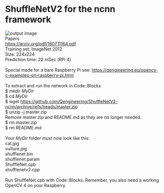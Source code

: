 # ShuffleNetV2 for the ncnn framework
![output image]( https://qengineering.eu/images/ShuffleNet_Tabby.jpg )<br/>
Papers <br/>
https://arxiv.org/pdf/1807.11164.pdf <br/>
Training set: ImageNet 2012 <br/>
Size: 224x224 <br/>
Prediction time: 22 mSec (RPi 4) <br/>
<br/>
Special made for a bare Raspberry Pi see: https://qengineering.eu/opencv-c-examples-on-raspberry-pi.html <br/>
<br/>
To extract and run the network in Code::Blocks <br/>
$ mkdir *MyDir* <br/>
$ cd *MyDir* <br/>
$ wget https://github.com/Qengineering/ShuffleNetV2-ncnn/archive/refs/heads/master.zip <br/>
$ unzip -j master.zip <br/>
Remove master.zip and README.md as they are no longer needed. <br/> 
$ rm master.zip <br/>
$ rm README.md <br/> <br/>
Your *MyDir* folder must now look like this: <br/> 
cat.jpg <br/>
vulture.jpg <br/>
shufflenet.bin <br/>
shufflenet.param <br/>
ShuffleNet.cpb <br/>
shufflenetv2.cpp <br/>
 <br/>
Run ShuffleNet.cpb with Code::Blocks. Remember, you also need a working OpenCV 4 on your Raspberry. <br/>


